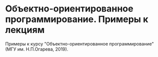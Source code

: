 # Объектно-ориентированное программирование. Примеры к лекциям
Примеры к курсу "Объектно-ориентированное программирование" (МГУ им. Н.П.Огарева, 2019).
